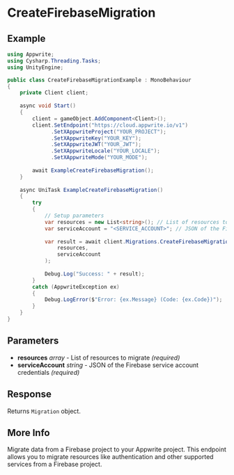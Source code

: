 # CreateFirebaseMigration

## Example

```csharp
using Appwrite;
using Cysharp.Threading.Tasks;
using UnityEngine;

public class CreateFirebaseMigrationExample : MonoBehaviour
{
    private Client client;
    
    async void Start()
    {
        client = gameObject.AddComponent<Client>();
        client.SetEndpoint("https://cloud.appwrite.io/v1")
              .SetXAppwriteProject("YOUR_PROJECT");
              .SetXAppwriteKey("YOUR_KEY");
              .SetXAppwriteJWT("YOUR_JWT");
              .SetXAppwriteLocale("YOUR_LOCALE");
              .SetXAppwriteMode("YOUR_MODE");
        
        await ExampleCreateFirebaseMigration();
    }
    
    async UniTask ExampleCreateFirebaseMigration()
    {
        try
        {
            // Setup parameters
            var resources = new List<string>(); // List of resources to migrate
            var serviceAccount = "<SERVICE_ACCOUNT>"; // JSON of the Firebase service account credentials
            
            var result = await client.Migrations.CreateFirebaseMigrationAsync(
                resources,
                serviceAccount
            );
            
            Debug.Log("Success: " + result);
        }
        catch (AppwriteException ex)
        {
            Debug.LogError($"Error: {ex.Message} (Code: {ex.Code})");
        }
    }
}
```

## Parameters

- **resources** *array* - List of resources to migrate *(required)*
- **serviceAccount** *string* - JSON of the Firebase service account credentials *(required)*

## Response

Returns `Migration` object.
## More Info

Migrate data from a Firebase project to your Appwrite project. This endpoint allows you to migrate resources like authentication and other supported services from a Firebase project. 
